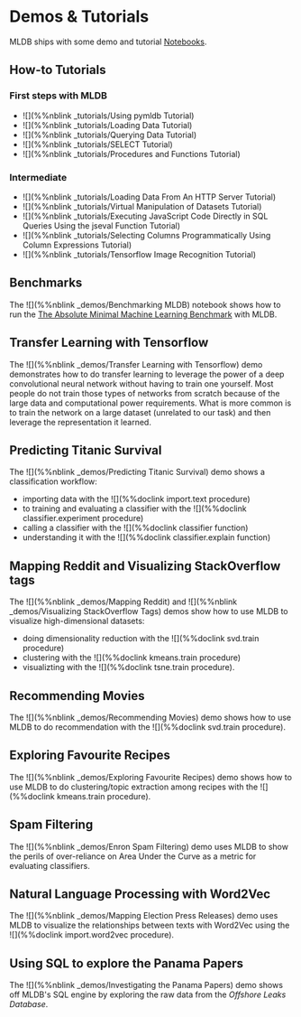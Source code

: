 # Demos & Tutorials

MLDB ships with some demo and tutorial [Notebooks](Notebooks.md). 

## How-to Tutorials

### First steps with MLDB

* ![](%%nblink _tutorials/Using pymldb Tutorial)
* ![](%%nblink _tutorials/Loading Data Tutorial) 
* ![](%%nblink _tutorials/Querying Data Tutorial) 
* ![](%%nblink _tutorials/SELECT Tutorial) 
* ![](%%nblink _tutorials/Procedures and Functions Tutorial)

### Intermediate
* ![](%%nblink _tutorials/Loading Data From An HTTP Server Tutorial)
* ![](%%nblink _tutorials/Virtual Manipulation of Datasets Tutorial) 
* ![](%%nblink _tutorials/Executing JavaScript Code Directly in SQL Queries Using the jseval Function Tutorial)
* ![](%%nblink _tutorials/Selecting Columns Programmatically Using Column Expressions Tutorial)
* ![](%%nblink _tutorials/Tensorflow Image Recognition Tutorial) 

## Benchmarks

The ![](%%nblink _demos/Benchmarking MLDB) notebook shows how to run the [The Absolute Minimal Machine Learning Benchmark](https://github.com/szilard/benchm-ml/tree/master/z-other-tools) with MLDB.

## Transfer Learning with Tensorflow

The ![](%%nblink _demos/Transfer Learning with Tensorflow) demo demonstrates how to do transfer learning to leverage the power of a deep convolutional neural network without having to train one yourself. Most people do not train those types of networks from scratch because of the large data and computational power requirements. What is more common is to train the network on a large dataset (unrelated to our task) and then leverage the representation it learned.

## Predicting Titanic Survival

The ![](%%nblink _demos/Predicting Titanic Survival) demo shows a classification workflow:

* importing data with the ![](%%doclink import.text procedure)
* to training and evaluating a classifier with the ![](%%doclink classifier.experiment procedure) 
* calling a classifier with the ![](%%doclink classifier function)
* understanding it with the ![](%%doclink classifier.explain function)

## Mapping Reddit and Visualizing StackOverflow tags

The ![](%%nblink _demos/Mapping Reddit) and  ![](%%nblink _demos/Visualizing StackOverflow Tags)  demos show how to use MLDB to visualize high-dimensional datasets:

* doing dimensionality reduction with the ![](%%doclink svd.train procedure)
* clustering with the ![](%%doclink kmeans.train procedure)
* visualizting with the ![](%%doclink tsne.train procedure).

## Recommending Movies

The ![](%%nblink _demos/Recommending Movies) demo shows how to use MLDB to do recommendation with the ![](%%doclink svd.train procedure).

## Exploring Favourite Recipes

The ![](%%nblink _demos/Exploring Favourite Recipes) demo shows how to use MLDB to do clustering/topic extraction among recipes with the ![](%%doclink kmeans.train procedure).

## Spam Filtering

The ![](%%nblink _demos/Enron Spam Filtering) demo uses MLDB to show the perils of over-reliance on Area Under the Curve as a metric for evaluating classifiers.

## Natural Language Processing with Word2Vec

The ![](%%nblink _demos/Mapping Election Press Releases) demo uses MLDB to visualize the relationships between texts with Word2Vec using the ![](%%doclink import.word2vec procedure).

## Using SQL to explore the Panama Papers

The ![](%%nblink _demos/Investigating the Panama Papers) demo shows off MLDB's SQL engine by exploring the raw data from the *Offshore Leaks Database*.

